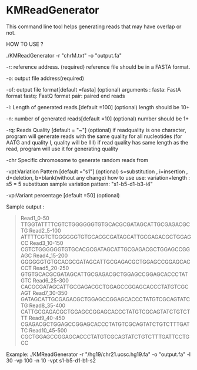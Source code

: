 KMReadGenerator
===============
This command line tool helps generating reads that may have overlap or not.

HOW TO USE ?

./KMReadGenerator -r "chrM.txt" -o "output.fa"

-r: reference address. (required)
	reference file should be in a FASTA format.

-o: output file address(required)

-of: output file format[default =fasta] (optional)
	arguments :
	fasta: FastA format
	fastq: FastQ format
	pair: paired end reads 

-l: Length of generated reads.[default =100] (optional)
	length should be 10+ 
	
-n: number of generated reads[default =10]  (optional)
	number should be 1+
	
-rq: Reads Quality [default = "~"] (optional)
	 if readquality is one character, program will generate reads with the same quality for all nucleotides (for AATG and quality I,  quality will be IIII)
	 if read quality has same length as the read, program will use it for generating quality 
	
-chr Specific chromosome to generate random reads from

-vpt:Variation Pattern [default ="s1"] (optional)
	s=substitution , i=insertion , d=deletion, b=blank(without any change)
	how to use use: variation+length : s5 = 5 substituon
	sample variation pattern: "s1-b5-d1-b3-i4" 

-vp:Variant percentage [default =50] (optional)
	
	
Sample output :

>Read1_0-50
TTGGTATTTTCGTCTGGGGGGTGTGCACGCGATAGCATTGCGAGACGCTG
>Read2_5-100
ATTTTCGTCTGGGGGGTGTGCACGCGATAGCATTGCGAGACGCTGGAGCC
>Read3_10-150
CGTCTGGGGGGTGTGCACGCGATAGCATTGCGAGACGCTGGAGCCGGAGC
>Read4_15-200
GGGGGGTGTGCACGCGATAGCATTGCGAGACGCTGGAGCCGGAGCACCCT
>Read5_20-250
GTGTGCACGCGATAGCATTGCGAGACGCTGGAGCCGGAGCACCCTATGTC
>Read6_25-300
CACGCGATAGCATTGCGAGACGCTGGAGCCGGAGCACCCTATGTCGCAGT
>Read7_30-350
GATAGCATTGCGAGACGCTGGAGCCGGAGCACCCTATGTCGCAGTATCTG
>Read8_35-400
CATTGCGAGACGCTGGAGCCGGAGCACCCTATGTCGCAGTATCTGTCTTT
>Read9_40-450
CGAGACGCTGGAGCCGGAGCACCCTATGTCGCAGTATCTGTCTTTGATTC
>Read10_45-500
CGCTGGAGCCGGAGCACCCTATGTCGCAGTATCTGTCTTTGATTCCTGCC


Example:
./KMReadGenerator -r "/hg19/chr21.ucsc.hg19.fa" -o "output.fa" -l 30 -vp 100  -n 10 -vpt s1-b5-d1-b1-s2
 

